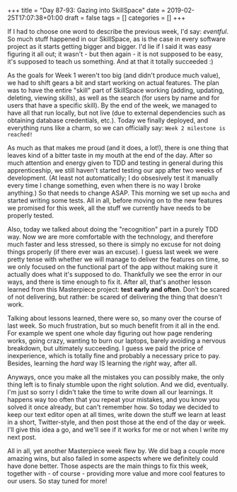+++
title = "Day 87-93: Gazing into SkillSpace"
date = 2019-02-25T17:07:38+01:00
draft = false
tags = []
categories = []
+++

If I had to choose one word to describe the previous week, I'd say: _eventful_. So much stuff happened in our SkillSpace, as is the case in every software project as it starts getting bigger and bigger. I'd lie if I said it was easy figuring it all out; it wasn't - but then again - it is not supposed to be easy, it's supposed to teach us something. And at that it totally succeeded :)

As the goals for Week 1 weren't too big (and didn't produce much value), we had to shift gears a bit and start working on actual features. The plan was to have the entire "skill" part of SkillSpace working (adding, updating, deleting, viewing skills), as well as the search (for users by name and for users that have a specific skill). By the end of the week, we managed to have all that run locally, but not live (due to external dependencies such as obtaining database credentials, etc.). Today we finally deployed, and everything runs like a charm, so we can officially say: `Week 2 milestone is reached!`

As much as that makes me proud (and it does, a lot!), there is one thing that leaves kind of a bitter taste in my mouth at the end of the day. After so much attention and energy given to TDD and testing in general during this apprenticeship, we still haven't started testing our app after two weeks of development. (At least not automatically; I do obsesively test it manually every time I change something, even when there is no way I broke anything.) So that needs to change ASAP. This morning we set up `mocha` and started writing some tests. All in all, before moving on to the new features we promised for this week, all the stuff we currently have needs to be properly tested. 

Also, today we talked about doing the "recognition" part in a purely TDD way. Now we are more comfortable with the technology, and therefore much faster and less stressed, so there is simply no excuse for not doing things properly (if there ever was an excuse). I guess last week we were pretty tense with whether we will manage to deliver the features on time, so we only focused on the functional part of the app without making sure it actually does what it's supposed to do. Thankfully we see the error in our ways, and there is time enough to fix it. After all, that's another lesson learned from this Masterpiece project: __test early and often__. Don't be scared of not delivering, but rather: be scared of delivering the thing that doesn't work. 

Talking about lessons learned, there were so, so many over the course of last week. So much frustration, but so much benefit from it all in the end. For example we spent one whole day figuring out how page rendering works, going crazy, wanting to burn our laptops, barely avoiding a nervous breakdown, but ultimately succeeding. I guess we paid the price of inexperience, which is totally fine and probably a necessary price to pay. Besides, learning the _hard_ way IS learning the _right_ way, after all.

Anyways, once you make all the mistakes you can possibly make, the only thing left is to finaly stumble upon the right solution. And we did, eventually. I'm just so sorry I didn't take the time to write down all our learnings. It happens way too often that you repeat your mistakes, and you know you solved it once already, but can't remember how. So today we decided to keep our text editor open at all times, write down the stuff we learn at least in a short, Twitter-style, and then post those at the end of the day or week. I'll give this idea a go, and we'll see if it works for me or not when I write my next post.

All in all, yet another Masterpiece week flew by. We did bag a couple more amazing wins, but also failed in some aspects where we definitely could have done better. Those aspects are the main things to fix this week, together with - of course - providing more value and more cool features to our users. So stay tuned for more!